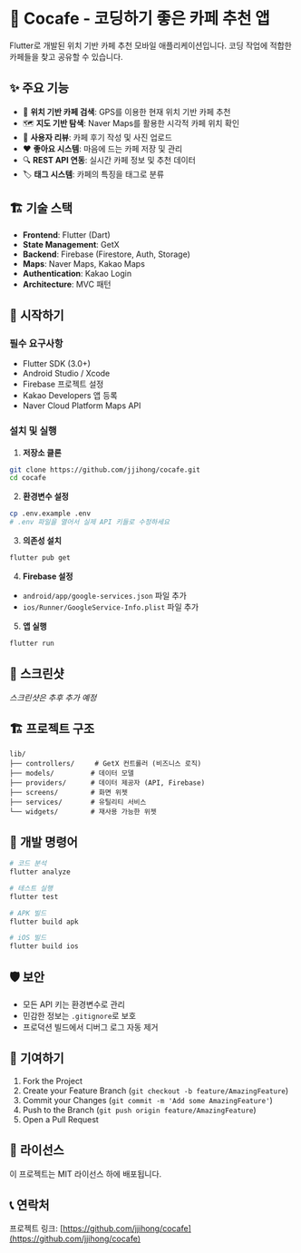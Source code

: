 # 🍵 Cocafe - 코딩하기 좋은 카페 추천 앱

Flutter로 개발된 위치 기반 카페 추천 모바일 애플리케이션입니다. 코딩 작업에 적합한 카페들을 찾고 공유할 수 있습니다.

## ✨ 주요 기능

- 📍 **위치 기반 카페 검색**: GPS를 이용한 현재 위치 기반 카페 추천
- 🗺️ **지도 기반 탐색**: Naver Maps를 활용한 시각적 카페 위치 확인
- 📝 **사용자 리뷰**: 카페 후기 작성 및 사진 업로드
- ❤️ **좋아요 시스템**: 마음에 드는 카페 저장 및 관리
- 🔍 **REST API 연동**: 실시간 카페 정보 및 추천 데이터
- 🏷️ **태그 시스템**: 카페의 특징을 태그로 분류

## 🏗️ 기술 스택

- **Frontend**: Flutter (Dart)
- **State Management**: GetX
- **Backend**: Firebase (Firestore, Auth, Storage)
- **Maps**: Naver Maps, Kakao Maps
- **Authentication**: Kakao Login
- **Architecture**: MVC 패턴

## 🚀 시작하기

### 필수 요구사항

- Flutter SDK (3.0+)
- Android Studio / Xcode
- Firebase 프로젝트 설정
- Kakao Developers 앱 등록
- Naver Cloud Platform Maps API

### 설치 및 실행

1. **저장소 클론**
```bash
git clone https://github.com/jjihong/cocafe.git
cd cocafe
```

2. **환경변수 설정**
```bash
cp .env.example .env
# .env 파일을 열어서 실제 API 키들로 수정하세요
```

3. **의존성 설치**
```bash
flutter pub get
```

4. **Firebase 설정**
- `android/app/google-services.json` 파일 추가
- `ios/Runner/GoogleService-Info.plist` 파일 추가

5. **앱 실행**
```bash
flutter run
```

## 📱 스크린샷

*스크린샷은 추후 추가 예정*

## 🏗️ 프로젝트 구조

```
lib/
├── controllers/     # GetX 컨트롤러 (비즈니스 로직)
├── models/         # 데이터 모델
├── providers/      # 데이터 제공자 (API, Firebase)
├── screens/        # 화면 위젯
├── services/       # 유틸리티 서비스
└── widgets/        # 재사용 가능한 위젯
```

## 🔧 개발 명령어

```bash
# 코드 분석
flutter analyze

# 테스트 실행
flutter test

# APK 빌드
flutter build apk

# iOS 빌드
flutter build ios
```

## 🛡️ 보안

- 모든 API 키는 환경변수로 관리
- 민감한 정보는 `.gitignore`로 보호
- 프로덕션 빌드에서 디버그 로그 자동 제거

## 🤝 기여하기

1. Fork the Project
2. Create your Feature Branch (`git checkout -b feature/AmazingFeature`)
3. Commit your Changes (`git commit -m 'Add some AmazingFeature'`)
4. Push to the Branch (`git push origin feature/AmazingFeature`)
5. Open a Pull Request

## 📄 라이선스

이 프로젝트는 MIT 라이선스 하에 배포됩니다.

## 📞 연락처

프로젝트 링크: [https://github.com/jjihong/cocafe](https://github.com/jjihong/cocafe)
